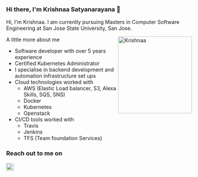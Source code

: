 ### Hi there, I'm Krishnaa Satyanarayana 👋

Hi, 
  I'm Krishnaa. I am currently pursuing Masters in Computer Software Engineering at San Jose State University, San Jose.
  
  <img align="right" alt="Krishnaa"
       src="https://github.com/krishna201294/krishna201294/blob/main/assets/memoji.jpg" height=210px width=200px />
  
  A little more about me
  * Software developer with over 5 years experience
  * Certified Kubernetes Administrator
  * I specialise in backend development and automation infrastructure set ups 
  * Cloud technologies worked with
    - AWS (Elastic Load balancer, S3, Alexa Skills, SQS, SNS)
    - Docker
    - Kubernetes
    - Openstack
  * CI/CD tools worked with
    - Travis
    - Jenkins 
    - TFS (Team foundation Services)

<h3> Reach out to me on</h3> 
  <a href="https://www.linkedin.com/in/krishnaasa/">
  <img align="left" alt="Krishnaa Satyanarayana | LinkedIn" width="21px"
       src="https://github.com/krishna201294/krishna201294/blob/main/assets/linkedin.svg" />
  </a>
<!--
**krishna201294/krishna201294** is a ✨ _special_ ✨ repository because its `README.md` (this file) appears on your GitHub profile.

Here are some ideas to get you started:

- 🔭 I’m currently working on ...
- 🌱 I’m currently learning ...
- 👯 I’m looking to collaborate on ...
- 🤔 I’m looking for help with ...
- 💬 Ask me about ...
- 📫 How to reach me: ...
- 😄 Pronouns: ...
- ⚡ Fun fact: ...
-->
